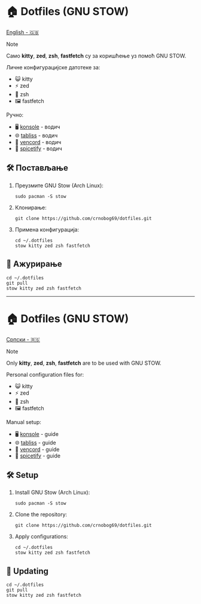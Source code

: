 # 🏠 Dotfiles (GNU STOW)

[English - 🇬🇧](#-dotfiles-gnu-stow)

> [!NOTE]
> Само **kitty**, **zed**, **zsh**, **fastfetch** су за коришћење уз помоћ GNU STOW.

Личне конфигурацијске датотеке за:
- 😺 kitty
- ⚡ zed
- 🐚 zsh
- 🖼️ fastfetch

Ручно:
- 🖥️ [konsole](konsole/README.md) - водич
- 🌐 [tabliss](tabliss/README.md) - водич
- 💬 [vencord](vencord.README.md) - водич
- 🎵 [spicetify](spicetify/README.md) - водич

## 🛠️ Постављање

1. Преузмите GNU Stow (Arch Linux):
   ```
   sudo pacman -S stow
   ```

2. Клонирање:
   ```
   git clone https://github.com/crnobog69/dotfiles.git
   ```

3. Примена конфигурација:
   ```
   cd ~/.dotfiles
   stow kitty zed zsh fastfetch
   ```

## 🔄 Ажурирање

```
cd ~/.dotfiles
git pull
stow kitty zed zsh fastfetch
```

---

# 🏠 Dotfiles (GNU STOW)

[Српски - 🇷🇸](#-dotfiles-gnu-stow)

> [!NOTE]
> Only **kitty**, **zed**, **zsh**, **fastfetch** are to be used with GNU STOW.

Personal configuration files for:
- 😺 kitty
- ⚡ zed
- 🐚 zsh
- 🖼️ fastfetch

Manual setup:
- 🖥️ [konsole](konsole/README.md) - guide
- 🌐 [tabliss](tabliss/README.md) - guide
- 💬 [vencord](vencord.README.md) - guide
- 🎵 [spicetify](spicetify/README.md) - guide

## 🛠️ Setup

1. Install GNU Stow (Arch Linux):
   ```
   sudo pacman -S stow
   ```

2. Clone the repository:
   ```
   git clone https://github.com/crnobog69/dotfiles.git
   ```

3. Apply configurations:
   ```
   cd ~/.dotfiles
   stow kitty zed zsh fastfetch
   ```

## 🔄 Updating

```
cd ~/.dotfiles
git pull
stow kitty zed zsh fastfetch
```
